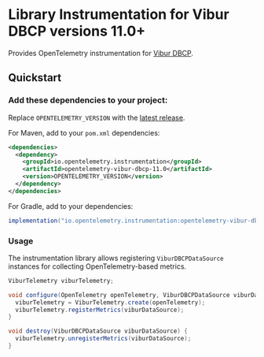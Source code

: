 # Library Instrumentation for Vibur DBCP versions 11.0+

Provides OpenTelemetry instrumentation for [Vibur DBCP](https://www.vibur.org/).

## Quickstart

### Add these dependencies to your project:

Replace `OPENTELEMETRY_VERSION` with the [latest
release](https://search.maven.org/search?q=g:io.opentelemetry.instrumentation%20AND%20a:opentelemetry-vibur-dbcp-11.0).

For Maven, add to your `pom.xml` dependencies:

```xml
<dependencies>
  <dependency>
    <groupId>io.opentelemetry.instrumentation</groupId>
    <artifactId>opentelemetry-vibur-dbcp-11.0</artifactId>
    <version>OPENTELEMETRY_VERSION</version>
  </dependency>
</dependencies>
```

For Gradle, add to your dependencies:

```groovy
implementation("io.opentelemetry.instrumentation:opentelemetry-vibur-dbcp-11.0:OPENTELEMETRY_VERSION")
```

### Usage

The instrumentation library allows registering `ViburDBCPDataSource` instances for collecting
OpenTelemetry-based metrics.

```java
ViburTelemetry viburTelemetry;

void configure(OpenTelemetry openTelemetry, ViburDBCPDataSource viburDataSource) {
  viburTelemetry = ViburTelemetry.create(openTelemetry);
  viburTelemetry.registerMetrics(viburDataSource);
}

void destroy(ViburDBCPDataSource viburDataSource) {
  viburTelemetry.unregisterMetrics(viburDataSource);
}
```
